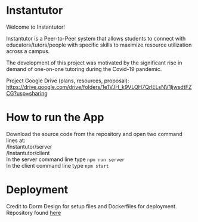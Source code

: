 # Instantutor
Welcome to Instantutor!

Instantutor is a Peer-to-Peer system that allows students to connect with educators/tutors/people
with specific skills to maximize resource utilization across a campus.

The development of this project was motivated by the significant rise in demand of 
one-on-one tutoring during the Covid-19 pandemic.

Project Google Drive (plans, resources, proposal):
https://drive.google.com/drive/folders/1e1VJH_k9VLQH7QrlELsNV1ljwsdtFZCG?usp=sharing

# How to run the App
Download the source code from the repository and
open two command lines at:
<br />
/Instantutor/server
<br />
/Instantutor/client
<br />
In the server command line type ```npm run server```
<br />
In the client command line type ```npm start```

# Deployment

Credit to Dorm Design for setup files and Dockerfiles for deployment. Repository found [here](https://github.com/gmisail/dormdesign)
